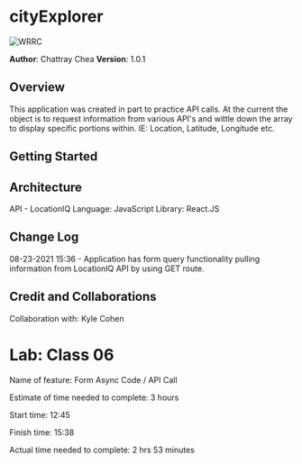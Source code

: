 # cityExplorer

![WRRC](https://user-images.githubusercontent.com/84699682/130512220-38fee4b2-427d-41b1-9068-3ddfca427cae.JPG)

**Author**: Chattray Chea
**Version**: 1.0.1 

## Overview
<!-- Provide a high level overview of what this application is and why you are building it, beyond the fact that it's an assignment for this class. (i.e. What's your problem domain?) -->This application was created in part to practice API calls. At the current the object is to request information from various API's and wittle down the array to display specific portions within. IE: Location, Latitude, Longitude etc. 

## Getting Started
<!-- What are the steps that a user must take in order to build this app on their own machine and get it running? -->

## Architecture
API - LocationIQ
Language: JavaScript
Library: React.JS


## Change Log
<!-- Use this area to document the iterative changes made to your application as each feature is successfully implemented. Use time stamps. Here's an example:

01-01-2001 4:59pm - Application now has a fully-functional express server, with a GET route for the location resource. -->

08-23-2021 15:36 - Application has form query functionality pulling information from LocationIQ API by using GET route.

## Credit and Collaborations
Collaboration with: Kyle Cohen

# Lab: Class 06

Name of feature: Form Async Code / API Call

Estimate of time needed to complete: 3 hours

Start time: 12:45

Finish time: 15:38

Actual time needed to complete: 2 hrs 53 minutes
